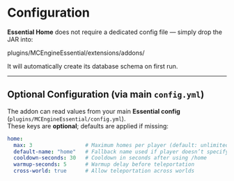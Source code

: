 # Configuration

**Essential Home** does not require a dedicated config file — simply drop the JAR into:

plugins/MCEngineEssential/extensions/addons/


It will automatically create its database schema on first run.

---

## Optional Configuration (via main `config.yml`)

The addon can read values from your main **Essential config** (`plugins/MCEngineEssential/config.yml`).  
These keys are **optional**; defaults are applied if missing:

```yaml
home:
  max: 3                 # Maximum homes per player (default: unlimited if not set)
  default-name: "home"   # Fallback name used if player doesn’t specify
  cooldown-seconds: 30   # Cooldown in seconds after using /home
  warmup-seconds: 5      # Warmup delay before teleportation
  cross-world: true      # Allow teleportation across worlds
